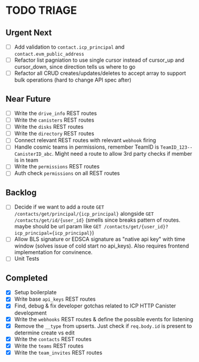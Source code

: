 # TODO TRIAGE

## Urgent Next

- [ ] Add validation to `contact.icp_principal` and `contact.evm_public_address`
- [ ] Refactor list pagniation to use single cursor instead of cursor_up and cursor_down, since direction tells us where to go
- [ ] Refactor all CRUD creates/updates/deletes to accept array to support bulk operations (hard to change API spec after)

## Near Future

- [ ] Write the `drive_info` REST routes
- [ ] Write the `canisters` REST routes
- [ ] Write the `disks` REST routes
- [ ] Write the `directory` REST routes
- [ ] Connect relevant REST routes with relevant `webhook` firing
- [ ] Handle cosmic teams in permissions, remember TeamID is `TeamID_123--CanisterID_abc`. Might need a route to allow 3rd party checks if member is in team
- [ ] Write the `permissions` REST routes
- [ ] Auth check `permissions` on all REST routes

## Backlog

- [ ] Decide if we want to add a route `GET /contacts/get/principal/{icp_principal}` alongside `GET /contacts/get/id/{user_id}` (smells since breaks pattern of routes. maybe should be url param like `GET /contacts/get/{user_id}?icp_principal={icp_principal}`)
- [ ] Allow BLS signature or EDSCA signature as "native api key" with time window (solves issue of cold start no api_keys). Also requires frontend implementation for convinence.
- [ ] Unit Tests

## Completed

- [x] Setup boilerplate
- [x] Write base `api_keys` REST routes
- [x] Find, debug & fix developer gotchas related to ICP HTTP Canister development
- [x] Write the `webhooks` REST routes & define the possible events for listening
- [x] Remove the `__type` from upserts. Just check if `req.body.id` is present to determine create vs edit
- [x] Write the `contacts` REST routes
- [x] Write the `teams` REST routes
- [x] Write the `team_invites` REST routes
